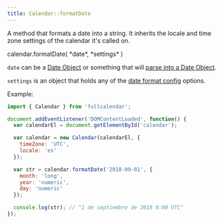 ```yaml
---
title: Calendar::formatDate
---
```


A method that formats a date into a string. It inherits the locale and time zone settings of the calendar it's called on.

<div class='spec' markdown='1'>
calendar.formatDate( *date*, *settings* )
</div>

`date` can be a [Date Object](date-object) or something that will [parse into a Date Object](date-parsing).

`settings` is an object that holds any of the [date format config](date-formatting) options.

Example:

```js
import { Calendar } from 'fullcalendar';

document.addEventListener('DOMContentLoaded', function() {
  var calendarEl = document.getElementById('calendar');

  var calendar = new Calendar(calendarEl, {
    timeZone: 'UTC',
    locale: 'es'
  });

  var str = calendar.formatDate('2018-09-01', {
    month: 'long',
    year: 'numeric',
    day: 'numeric'
  });

  console.log(str); // "1 de septiembre de 2018 0:00 UTC"
});
```

